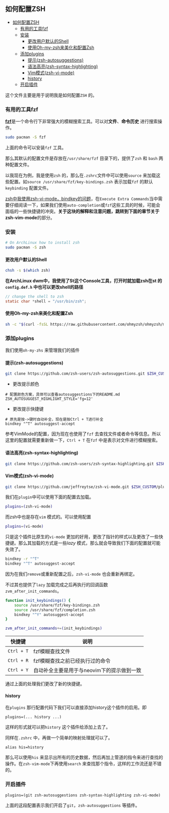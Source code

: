 ## 如何配置ZSH

   * [如何配置ZSH](#如何配置zsh)
      * [有用的工具fzf](#有用的工具fzf)
      * [安装](#安装)
         * [更改用户默认的Shell](#更改用户默认的shell)
         * [使用Oh-my-zsh来美化和配置Zsh](#使用oh-my-zsh来美化和配置zsh)
      * [添加plugins](#添加plugins)
         * [提示(zsh-autosuggestions)](#提示zsh-autosuggestions)
         * [语法高亮(zsh-syntax-highlighting)](#语法高亮zsh-syntax-highlighting)
         * [Vim模式(zsh-vi-mode)](#vim模式zsh-vi-mode)
         * [history](#history)
      * [开启插件](#开启插件)

这个文件主要是用于说明我是如何配置`ZSH` 的。

### 有用的工具fzf

<b>[fzf](https://wiki.archlinux.org/title/Fzf)</b>是一个命令行下非常强大的模糊搜索工具。可以对**文件**、**命令历史** 进行搜索操作。

```bash
sudo pacman -S fzf
```

上面的命令可以安装`fzf` 工具。

那么其默认的配置文件是存放在`/usr/share/fzf` 目录下的，提供了`zsh` 和 `bash` 两种配置文件。

以我现在为例，我是使用`zsh` 的，那么在`.zshrc`文件中可以使用`source` 来加载这些配置。如`source /usr/share/fzf/key-bindings.zsh` 表示加载`fzf` 的默认`keybinding` 配置文件。

[zsh中我使用zsh-vi-mode，bindkey的问题](https://github.com/jeffreytse/zsh-vi-mode)，在`Execute Extra Commands`当中需要仔细阅读一下，如果我们使用`auto-completion`或`fzf`这些工具的时候，可能会面临的一些快捷键的冲突。**关于这块的解释和注意问题，跳转到下面的章节关于zsh-vim-mode**的部分。


### 安装
```bash
# On ArchLinux how to install zsh
sudo pacman -S zsh
```

#### 更改用户默认的Shell
```bash
chsh -s $(which zsh)
```

**在ArchLinux dwm中，我使用了St这个Console工具，打开时就加载zsh在st 的`config.def.h` 中也可以更改shell的路径**
```c
// change the shell to zsh
static char *shell = "/usr/bin/zsh";
```

#### 使用Oh-my-zsh来美化和配置Zsh
```bash
sh -c "$(curl -fsSL https://raw.githubusercontent.com/ohmyzsh/ohmyzsh/master/tools/install.sh)"
```

### 添加plugins
我们使用`oh-my-zhs` 来管理我们的插件

#### 提示(zsh-autosuggestions)
```bash
git clone https://github.com/zsh-users/zsh-autosuggestions.git $ZSH_CUSTOM/plugins/zsh-autosuggestions
```

* 更改提示颜色
```config
# 配置颜色方案，具体可以查看autosuggestions下的README.md
ZSH_AUTOSUGGEST_HIGHLIGHT_STYLE='fg=12'
```

* 更改提示快捷键
```config
# 原先是按->键时自动补全，现在是按Ctrl + T进行补全
bindkey "^T" autosuggest-accept
```

参考VimMode的配置，因为现在也使用了`fzf` 去查找文件或者命令等信息。所以这里的配置就需要重新做一下，`Ctrl + T` 在`fzf` 中是表示对文件进行模糊搜索。

#### 语法高亮(zsh-syntax-highlighting)
```bash
git clone https://github.com/zsh-users/zsh-syntax-highlighting.git $ZSH_CUSTOM/plugins/zsh-syntax-highlighting
```


#### Vim模式(zsh-vi-mode)
```bash
git clone https://github.com/jeffreytse/zsh-vi-mode.git $ZSH_CUSTOM/plugins/zsh-vi-mode
```

我们在`plugin`中可以使用下面的配置去加载。

```bash
plugins=(zsh-vi-mode)
```

而zsh中也是存在`vim` 模式的。可以使用配置

```bash
plugins=(vi-mode)
```

只是这个插件比原生的`vi-mode` 更加的好用，更改了指针的样式以及更改了一些快捷键。那么其加载的方式是一些*lazy* 模式，那么就会导致我们下面的配置就可能失效了。


```bash
bindkey -r "^T"
bindkey "^T" autosuggest-accept
```

因为在我们`remove`或重新配置之后，`zsh-vi-mode` 也会重新再绑定。


不过其也提供了`lazy` 加载完成之后再执行的回调函数`zvm_after_init_commands`。


```bash
function init_keybindings() {
	source /usr/share/fzf/key-bindings.zsh
	source /usr/share/fzf/completion.zsh
	bindkey "^Y" autosuggest-accept
}

zvm_after_init_commands+=(init_keybindings)

```

| 快捷键     | 说明                                       |
|------------|--------------------------------------------|
| `Ctrl + T` | fzf模糊查找文件                            |
| `Ctrl + R` | fzf模糊查找之前已经执行过的命令            |
| `Ctrl + Y` | 自动补全主要是用于与neovim下的提示做到一致 |

通过上面的处理我们更改了新的快捷键。

#### history
在`plugins` 那行配置代码下我们可以直接添加history这个插件的启用。即
```
plugins=(... history ...)
```
这样的形式就可以把`history` 这个插件给添加上去了。

同样在`.zshrc` 中，再做一个简单的映射处理就可以了。

```
alias his=history
```

那么可以使用`his` 来显示出所有的历史数据，然后再加上管道的指令来进行查找的操作。在`zsh-vim-mode`下再使用`search` 来查找那个指令，这样的工作流还是不错的。

### 开启插件
```config
plugins=(git zsh-autosuggestions zsh-syntax-highlighting zsh-vi-mode)
```

上面的这段配置表示我们开启了`git`，`zsh-autosuggestions` 等插件。



